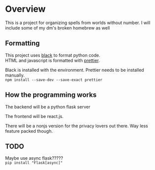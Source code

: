 # Overview

This is a project for organizing spells from worlds without number.
I will include some of my dm's broken homebrew as well

## Formatting

This project uses [black](https://github.com/psf/black) to format python code.  
HTML and javascript is formatted with [prettier](https://github.com/prettier/prettier).

Black is installed with the environment. Prettier needs to be installed
manually.  
`npm install --save-dev --save-exact prettier`

## How the programming works

The backend will be a python flask server

The frontend will be react.js.

There will be a nonjs version for the privacy lovers out there.
Way less feature packed though.

## TODO

Maybe use async flask?????  
`pip install "Flask[async]"`